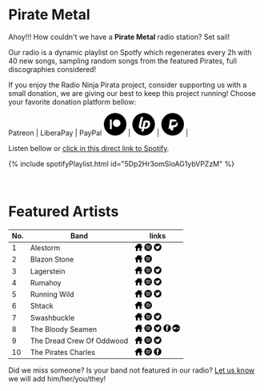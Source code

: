 # Pirate Metal

Ahoy!!! How couldn't we have a **Pirate Metal** radio station? Set sail!

Our radio is a dynamic playlist on Spotfy which regenerates every 2h with 40 new songs, sampling random songs from the featured Pirates, full discographies considered!

If you enjoy the Radio Ninja Pirata project, consider supporting us with a small donation, we are giving our best to keep this project running! Choose your favorite donation platform bellow:

 Patreon | LiberaPay | PayPal
<a href="https://www.patreon.com/radioninjapirata" target="_blank"><img src="assets/patreon_black_logo_500x500.png" alt="patreon" height="45" width="45" /></a> | <a href="https://liberapay.com/RadioNinjaPirata/donate" target="_blank"><img src="assets/liberapay_logo_500x500.png" alt="liberapay" height="45" width="45" /></a> | <a href="https://www.paypal.com/cgi-bin/webscr?cmd=_s-xclick&hosted_button_id=TWGZ3KKDLEDUE&source=url" target="_blank"><img src="assets/paypal_black_logo_500x500.png" alt="paypal" height="45" width="45" /></a> |

Listen bellow or [click in this direct link to Spotify](https://open.spotify.com/playlist/5Dp2Hr3omSloAG1ybVPZzM?si=QKuGJAC5TiyAffln66u9aQ).

{% include spotifyPlaylist.html id="5Dp2Hr3omSloAG1ybVPZzM" %}

<br>

# Featured Artists

No. | Band | links
--- | ---- | -----
1 | Alestorm | <a href="https://alestorm.net/" target="_blank"><img src="assets/others_home_button.png" alt="home" height="15" width="15" /></a> <a href="https://open.spotify.com/artist/3OpqU68JpZlzvjAJj3B2Da?si=euaNwU9OTqSwKL1pNoz_mA" target="_blank"><img src="assets/spotify_button.png" alt="spotify" height="15" width="15" /></a> <a href="https://twitter.com/alestormband" target="_blank"><img src="assets/twitter_button.png" alt="twitter" height="15" width="15" /></a>  
2 | Blazon Stone | <a href="https://blazonstone.bandcamp.com/" target="_blank"><img src="assets/others_home_button.png" alt="home" height="15" width="15" /></a> <a href="https://open.spotify.com/artist/5leohxXJKQpdh6Hlr8ELht?si=kLJFcgv7TteXyFkppRAtgQ" target="_blank"><img src="assets/spotify_button.png" alt="spotify" height="15" width="15" /></a>   
3 | Lagerstein | <a href="https://www.lagerstein.com/" target="_blank"><img src="assets/others_home_button.png" alt="home" height="15" width="15" /></a> <a href="https://open.spotify.com/artist/7rdELsS0UW8P27qyWJsiSG?si=35a7ZucXQ7eBX6ePn9R_kg" target="_blank"><img src="assets/spotify_button.png" alt="spotify" height="15" width="15" /></a> <a href="https://twitter.com/LagersteinBand" target="_blank"><img src="assets/twitter_button.png" alt="twitter" height="15" width="15" /></a>  
4 | Rumahoy | <a href="https://rumahoy.xyz/" target="_blank"><img src="assets/others_home_button.png" alt="home" height="15" width="15" /></a> <a href="https://open.spotify.com/artist/52aKFP2BnAa28POINNExhE?si=wp_sdoVLSQ2wvmBruULGTA" target="_blank"><img src="assets/spotify_button.png" alt="spotify" height="15" width="15" /></a> <a href="https://twitter.com/Rumahoy" target="_blank"><img src="assets/twitter_button.png" alt="twitter" height="15" width="15" /></a>  
5 | Running Wild | <a href="http://www.running-wild.net/" target="_blank"><img src="assets/others_home_button.png" alt="home" height="15" width="15" /></a> <a href="https://open.spotify.com/artist/7954VFaZClkL503srfV5PE?si=6O1A3Zc9RDK5SJfFXPd0bw" target="_blank"><img src="assets/spotify_button.png" alt="spotify" height="15" width="15" /></a> <a href="https://twitter.com/runningwildnet" target="_blank"><img src="assets/twitter_button.png" alt="twitter" height="15" width="15" /></a>  
6 | Shtack | <a href="https://thimogijezen.bandcamp.com/album/shtack" target="_blank"><img src="assets/others_home_button.png" alt="home" height="15" width="15" /></a> <a href="https://open.spotify.com/artist/1W0JKerWfYeeqTc4WQo3fe?si=Jbqb-lqkTp6O8ISa8rBnAQ" target="_blank"><img src="assets/spotify_button.png" alt="spotify" height="15" width="15" /></a>   
7 | Swashbuckle | <a href="https://swashbuckleband.bandcamp.com/" target="_blank"><img src="assets/others_home_button.png" alt="home" height="15" width="15" /></a> <a href="https://open.spotify.com/artist/6xaWtqqTo013vreTMQxeNj?si=uqaYBOIfSMOxV_XgWEIL-Q" target="_blank"><img src="assets/spotify_button.png" alt="spotify" height="15" width="15" /></a> <a href="https://twitter.com/Swashbuckleband" target="_blank"><img src="assets/twitter_button.png" alt="twitter" height="15" width="15" /></a>  
8 | The Bloody Seamen | <a href="https://www.thebloodyseamen.com/" target="_blank"><img src="assets/others_home_button.png" alt="home" height="15" width="15" /></a> <a href="https://open.spotify.com/artist/7vNip75jmiCpYU7aCKAuDh?si=iHCD_c0aScCC5ODzKWmJJA" target="_blank"><img src="assets/spotify_button.png" alt="spotify" height="15" width="15" /></a> <a href="https://twitter.com/TheBloodySeamen" target="_blank"><img src="assets/twitter_button.png" alt="twitter" height="15" width="15" /></a> <a href="https://www.facebook.com/thebloodyseamen" target="_blank"><img src="assets/facebook_button.png" alt="facebook" height="15" width="15" /></a> <a href="https://thebloodyseamen.bandcamp.com" target="_blank"><img src="assets/bandcamp_button.png" alt="bandcamp" height="15" width="15" /></a>
9 | The Dread Crew Of Oddwood | <a href="https://thedreadcrewofoddwood.com/" target="_blank"><img src="assets/others_home_button.png" alt="home" height="15" width="15" /></a> <a href="https://open.spotify.com/artist/6zcmCjWWCCfegPGLlniQNg?si=bb5ejnZsSWmilGqzkXPfrQ" target="_blank"><img src="assets/spotify_button.png" alt="spotify" height="15" width="15" /></a> <a href="https://twitter.com/oddwood" target="_blank"><img src="assets/twitter_button.png" alt="twitter" height="15" width="15" /></a>  
10 | The Pirates Charles | <a href="http://www.thepiratescharles.com/" target="_blank"><img src="assets/others_home_button.png" alt="home" height="15" width="15" /></a> <a href="https://open.spotify.com/artist/0fjtn0AzKbAlIsJMC3Xmd1?si=dbyrfJUMRhSvSXqpkQicWA" target="_blank"><img src="assets/spotify_button.png" alt="spotify" height="15" width="15" /></a>  <a href="https://www.facebook.com/thepiratescharles" target="_blank"><img src="assets/facebook_button.png" alt="facebook" height="15" width="15" /></a> 

Did we miss someone? Is your band not featured in our radio? [Let us know](https://github.com/RadioNinjaPirata/commentsENG/issues/new) we will add him/her/you/they!
